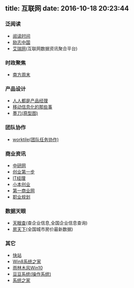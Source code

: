 title: 互联网
date: 2016-10-18 20:23:44
---

### 泛阅读
   
- [阅读时间](http://www.timetimetime.net/catalog.asp?cate=13)
- [励志中国](http://www.lizhizhongguo.com/)
- [艾瑞网](http://www.iresearch.cn/)(互联网数据资讯聚合平台)


### 时政聚焦

- [南方周末](http://www.infzm.com/)


### 产品设计

- [人人都是产品经理](http://www.woshipm.com/)
- [移动信息化的那些事](http://www.yidonghua.com/)
- [墨刀(原型图)](https://modao.cc/signin#settings)


### 团队协作

- [worktile(团队任务协作)](https://worktile.com/)


### 商业资讯

- [中研网](http://www.chinairn.com/)
- [创业第一步](http://www.cyone.com.cn/)
- [IT经理](http://www.ctocio.com/)
- [小本创业](http://xbcy.3158.cn/)
- [第一商业网](http://www.topbiz360.com/)
- [职业规划](http://www.00190019.com/)



### 数据天眼

- [天眼查](http://www.tianyancha.com/)(查企业信息,全国企业信息查询)
- [房天下](http://fangjia.fang.com/gz/)(全国城市房价最新数据)

### 其它

- [快站]( http://www.kuaizhan.com/)
- [Win8系统之家](http://www.win8.net/)
- [雨林木风Win10](http://www.ylmfwin100.com/)
- [豆豆系统(操作系统)](http://www.doudouxitong.net/)
- [系统之家](http://www.ghost580.com/)
